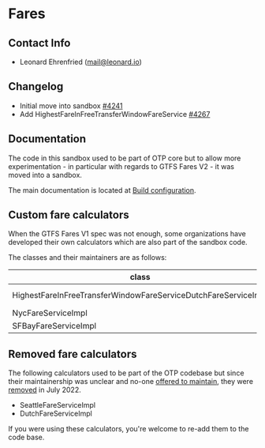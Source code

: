 # Fares

## Contact Info

- Leonard Ehrenfried ([mail@leonard.io](mailto:mail@leonard.io))

## Changelog

- Initial move into sandbox [#4241](https://github.com/opentripplanner/OpenTripPlanner/pull/4241)
- Add HighestFareInFreeTransferWindowFareService [#4267](https://github.com/opentripplanner/OpenTripPlanner/pull/4267)

## Documentation

The code in this sandbox used to be part of OTP core but to allow more experimentation - in 
particular with regards to GTFS Fares V2 - it was moved into a sandbox.

The main documentation is located at [Build configuration](../BuildConfiguration.md#fares-configuration).

## Custom fare calculators

When the GTFS Fares V1 spec was not enough, some organizations have developed their own calculators
which are also part of the sandbox code.

The classes and their maintainers are as follows:

| class                                                          | maintainer                                                |
|----------------------------------------------------------------|-----------------------------------------------------------|
| HighestFareInFreeTransferWindowFareServiceDutchFareServiceImpl | IBI Group ([David Emory](mailto:david.emory@ibigroup.com) |
| NycFareServiceImpl                                             | unmaintained                                              |
| SFBayFareServiceImpl                                           | unmaintained                                              |

## Removed fare calculators

The following calculators used to be part of the OTP codebase but since their maintainership
was unclear and no-one [offered to maintain](https://groups.google.com/g/opentripplanner-users/c/ZPzx1lhZ9HU), 
they were [removed](https://github.com/opentripplanner/OpenTripPlanner/pull/4273) in July 2022.

- SeattleFareServiceImpl
- DutchFareServiceImpl

If you were using these calculators, you're welcome to re-add them to the code base.